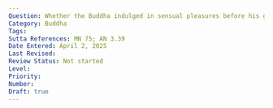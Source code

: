```yaml
---
Question: Whether the Buddha indulged in sensual pleasures before his going forth?
Category: Buddha
Tags:
Sutta References: MN 75; AN 3.39
Date Entered: April 2, 2025
Last Revised:
Review Status: Not started
Level: 
Priority: 
Number: 
Draft: true
---
```

